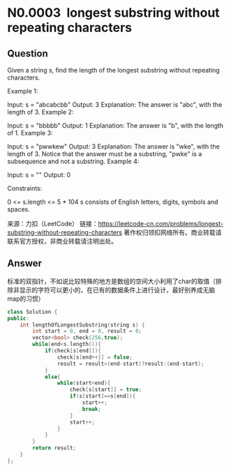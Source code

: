 # N0.0003  longest substring without repeating characters 

## Question

Given a string s, find the length of the longest substring without repeating characters.

Example 1:

Input: s = "abcabcbb"
Output: 3
Explanation: The answer is "abc", with the length of 3.
Example 2:

Input: s = "bbbbb"
Output: 1
Explanation: The answer is "b", with the length of 1.
Example 3:

Input: s = "pwwkew"
Output: 3
Explanation: The answer is "wke", with the length of 3.
Notice that the answer must be a substring, "pwke" is a subsequence and not a substring.
Example 4:

Input: s = ""
Output: 0


Constraints:

0 <= s.length <= 5 * 104
s consists of English letters, digits, symbols and spaces.

来源：力扣（LeetCode）
链接：https://leetcode-cn.com/problems/longest-substring-without-repeating-characters
著作权归领扣网络所有。商业转载请联系官方授权，非商业转载请注明出处。

## Answer

标准的双指针，不如说比较特殊的地方是数组的空间大小利用了char的取值（排除非显示的字符可以更小的，在已有的数据条件上进行设计，最好别养成无脑map的习惯）

```c++
class Solution {
public:
    int lengthOfLongestSubstring(string s) {
        int start = 0, end = 0, result = 0;
        vector<bool> check(256,true);
        while(end<s.length()){
            if(check[s[end]]){
                check[s[end++]] = false;
                result = result>(end-start)?result:(end-start);
            }
            else{
                while(start<end){
                    check[s[start]] = true;
                    if(s[start]==s[end]){
                        start++;
                        break;
                    }
                    start++;
                }
            }    
        }
        return result;
    }
};
```